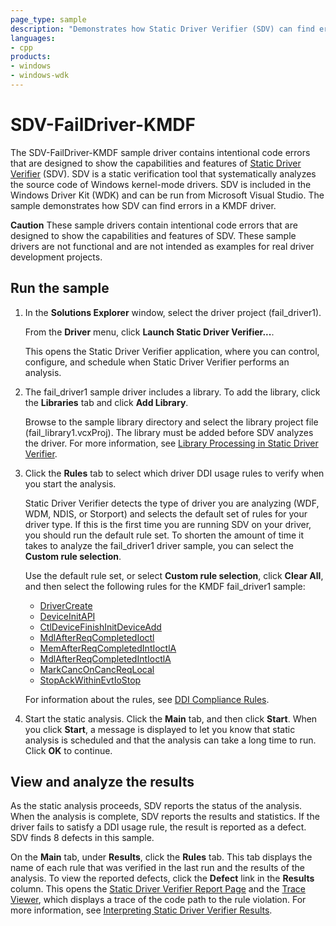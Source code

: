 ```yaml
---
page_type: sample
description: "Demonstrates how Static Driver Verifier (SDV) can find errors in a KMDF driver."
languages:
- cpp
products:
- windows
- windows-wdk
---
```



<!---
    name: SDV-FailDriver-KMDF
    platform: KMDF
    language: cpp
    category: StaticDriverVerifier Tools
    description: Demonstrates how Static Driver Verifier (SDV) can find errors in a KMDF driver.
    samplefwlink: http://go.microsoft.com/fwlink/p/?LinkId=617993
--->

# SDV-FailDriver-KMDF

The SDV-FailDriver-KMDF sample driver contains intentional code errors that are designed to show the capabilities and features of [Static Driver Verifier](http://msdn.microsoft.com/en-us/library/windows/hardware/ff552808) (SDV). SDV is a static verification tool that systematically analyzes the source code of Windows kernel-mode drivers. SDV is included in the Windows Driver Kit (WDK) and can be run from Microsoft Visual Studio. The sample demonstrates how SDV can find errors in a KMDF driver.

**Caution** These sample drivers contain intentional code errors that are designed to show the capabilities and features of SDV. These sample drivers are not functional and are not intended as examples for real driver development projects.

## Run the sample

1. In the **Solutions Explorer** window, select the driver project (fail\_driver1).

    From the **Driver** menu, click **Launch Static Driver Verifier...**.

    This opens the Static Driver Verifier application, where you can control, configure, and schedule when Static Driver Verifier performs an analysis.

1. The fail\_driver1 sample driver includes a library. To add the library, click the **Libraries** tab and click **Add Library**.

    Browse to the sample library directory and select the library project file (fail\_library1.vcxProj). The library must be added before SDV analyzes the driver. For more information, see [Library Processing in Static Driver Verifier](http://msdn.microsoft.com/en-us/library/windows/hardware/ff548182).

1. Click the **Rules** tab to select which driver DDI usage rules to verify when you start the analysis.

    Static Driver Verifier detects the type of driver you are analyzing (WDF, WDM, NDIS, or Storport) and selects the default set of rules for your driver type. If this is the first time you are running SDV on your driver, you should run the default rule set. To shorten the amount of time it takes to analyze the fail\_driver1 driver sample, you can select the **Custom rule selection**.

    Use the default rule set, or select **Custom rule selection**, click **Clear All**, and then select the following rules for the KMDF fail\_driver1 sample:

    - [DriverCreate](http://msdn.microsoft.com/en-us/library/windows/hardware/ff544957)
    - [DeviceInitAPI](http://msdn.microsoft.com/en-us/library/windows/hardware/ff544843)
    - [CtlDeviceFinishInitDeviceAdd](http://msdn.microsoft.com/en-us/library/windows/hardware/ff543607)
    - [MdlAfterReqCompletedIoctl](http://msdn.microsoft.com/en-us/library/windows/hardware/ff549047)
    - [MemAfterReqCompletedIntIoctlA](http://msdn.microsoft.com/en-us/library/windows/hardware/ff549090)
    - [MdlAfterReqCompletedIntIoctlA](http://msdn.microsoft.com/en-us/library/windows/hardware/ff549042)
    - [MarkCancOnCancReqLocal](http://msdn.microsoft.com/en-us/library/windows/hardware/ff549011)
    - [StopAckWithinEvtIoStop](http://msdn.microsoft.com/en-us/library/windows/hardware/ff552846)

    For information about the rules, see [DDI Compliance Rules](http://msdn.microsoft.com/en-us/library/windows/hardware/ff552840).

1. Start the static analysis. Click the **Main** tab, and then click **Start**. When you click **Start**, a message is displayed to let you know that static analysis is scheduled and that the analysis can take a long time to run. Click **OK** to continue.

## View and analyze the results

As the static analysis proceeds, SDV reports the status of the analysis. When the analysis is complete, SDV reports the results and statistics. If the driver fails to satisfy a DDI usage rule, the result is reported as a defect. SDV finds 8 defects in this sample.

On the **Main** tab, under **Results**, click the **Rules** tab. This tab displays the name of each rule that was verified in the last run and the results of the analysis. To view the reported defects, click the **Defect** link in the **Results** column. This opens the [Static Driver Verifier Report Page](http://msdn.microsoft.com/en-us/library/windows/hardware/ff552834) and the [Trace Viewer](http://msdn.microsoft.com/en-us/library/windows/hardware/ff544659), which displays a trace of the code path to the rule violation. For more information, see [Interpreting Static Driver Verifier Results](http://msdn.microsoft.com/en-us/library/windows/hardware/ff547228).